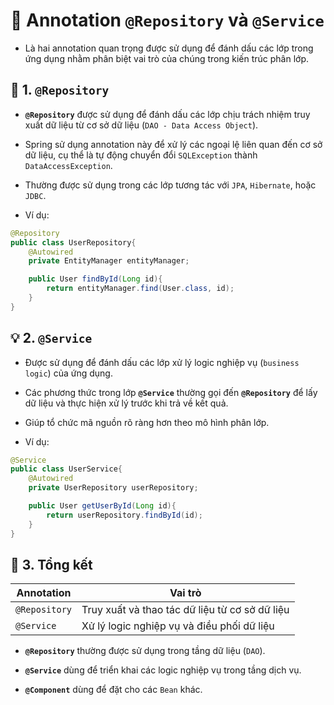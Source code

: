 # 🌱 Annotation **`@Repository`** và **`@Service`**

- Là hai annotation quan trọng được sử dụng để đánh dấu các lớp trong ứng dụng nhằm phân biệt vai trò của chúng trong kiến trúc phân lớp.

## **📌 1. `@Repository`**

- **`@Repository`** được sử dụng để đánh dấu các lớp chịu trách nhiệm truy xuất dữ liệu từ cơ sở dữ liệu (`DAO - Data Access Object`).

- Spring sử dụng annotation này để xử lý các ngoại lệ liên quan đến cơ sở dữ liệu, cụ thể là tự động chuyển đổi `SQLException` thành `DataAccessException`.

- Thường được sử dụng trong các lớp tương tác với `JPA`, `Hibernate`, hoặc `JDBC`.

- Ví dụ:

```java
@Repository
public class UserRepository{
    @Autowired
    private EntityManager entityManager;

    public User findById(Long id){
        return entityManager.find(User.class, id);
    }
}
```

## **💡 2. `@Service`**

- Được sử dụng để đánh dấu các lớp xử lý logic nghiệp vụ (`business logic`) của ứng dụng.

- Các phương thức trong lớp **`@Service`** thường gọi đến **`@Repository`** để lấy dữ liệu và thực hiện xử lý trước khi trả về kết quả.

- Giúp tổ chức mã nguồn rõ ràng hơn theo mô hình phân lớp.

- Ví dụ:

```java
@Service
public class UserService{
    @Autowired
    private UserRepository userRepository;

    public User getUserById(Long id){
        return userRepository.findById(id);
    }
}
```

## **🌟 3. Tổng kết**

| Annotation    | Vai trò                                        |
| ------------- | ---------------------------------------------- |
| `@Repository` | Truy xuất và thao tác dữ liệu từ cơ sở dữ liệu |
| `@Service`    | Xử lý logic nghiệp vụ và điều phối dữ liệu     |

- **`@Repository`** thường được sử dụng trong tầng dữ liệu (`DAO`).

- **`@Service`** dùng để triển khai các logic nghiệp vụ trong tầng dịch vụ.

- **`@Component`** dùng để đặt cho các `Bean` khác.
